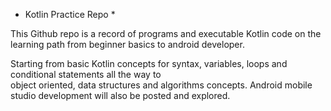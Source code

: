 * Kotlin Practice Repo *

This Github repo is a record of programs and executable Kotlin code on the learning path from beginner basics to android developer. 

Starting from basic Kotlin concepts for syntax, variables, loops and conditional statements all the way to  
object oriented, data structures and algorithms concepts. Android mobile studio development will also be posted and explored.
